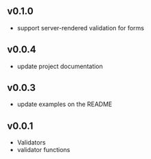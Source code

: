 ## v0.1.0
- support server-rendered validation for forms

## v0.0.4
- update project documentation

## v0.0.3
- update examples on the README

## v0.0.1
- Validators
- validator functions
